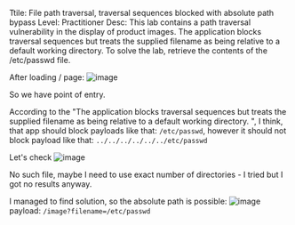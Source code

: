 Ttile: File path traversal, traversal sequences blocked with absolute path bypass
Level: Practitioner
Desc:  This lab contains a path traversal vulnerability in the display of product images.
The application blocks traversal sequences but treats the supplied filename as being relative to a default working directory.
To solve the lab, retrieve the contents of the /etc/passwd file. 

After loading / page: 
![image](https://github.com/user-attachments/assets/cf567694-35c0-4a8d-ab77-20ab4d14ed3a)

So we have point of entry.

According to the "The application blocks traversal sequences but treats the supplied filename as being relative to a default working directory. ", I think, that app should block payloads like that: `/etc/passwd`,
however it should not block payload like that: `../../../../../../etc/passwd`

Let's check
![image](https://github.com/user-attachments/assets/e16d9456-9ae3-487f-b4f3-dbd5f5d7e38b)

No such file, maybe I need to use exact number of directories - I tried but I got no results anyway.

I managed to find solution, so the absolute path is possible: 
![image](https://github.com/user-attachments/assets/8d51a7b2-d2b3-47a4-8111-8c518e7c21d0)
payload: `/image?filename=/etc/passwd`
